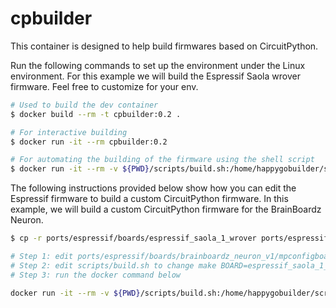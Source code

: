 # cpbuilder

This container is designed to help build firmwares based on CircuitPython.

Run the following commands to set up the environment under the Linux environment. For this example we will build the Espressif Saola wrover
firmware. Feel free to customize for your env.

```sh
# Used to build the dev container
$ docker build --rm -t cpbuilder:0.2 .

# For interactive building
$ docker run -it --rm cpbuilder:0.2

# For automating the building of the firmware using the shell script
$ docker run -it --rm -v ${PWD}/scripts/build.sh:/home/happygobuilder/script.sh:ro -v /tmp/buildoutput:/home/happygobuilder/circuitpython/ports/espressif/build-espressif_saola_1_wrover cpbuilder:0.2  bash ./script.sh espressif_saola_1_wrover
```

The following instructions provided below show how you can edit the Espressif firmware to build a custom CircuitPython firmware. In this example, we will build a custom CircuitPython firmware for the BrainBoardz Neuron.

```sh
$ cp -r ports/espressif/boards/espressif_saola_1_wrover ports/espressif/boards/brainboardz_neuron

# Step 1: edit ports/espressif/boards/brainboardz_neuron_v1/mpconfigboard.h, ports/espressif/boards/brainboardz_neuron_v1/mpconfigboard.mk to meet your design needs
# Step 2: edit scripts/build.sh to change make BOARD=espressif_saola_1_wrover to make BOARD=brainboardz_neuron_v1 
# Step 3: run the docker command below

docker run -it --rm -v ${PWD}/scripts/build.sh:/home/happygobuilder/script.sh:ro -v /tmp/buildoutput:/home/happygobuilder/circuitpython/ports/espressif/brainboardz_neuron_v1 -v ${PWD}/ports/espressif/boards/brainboardz_neuron_v1:/home/happygobuilder/circuitpython/ports/espressif/boards/brainboardz_neuron_v1:ro cpbuilder:0.2  bash ./script.sh
```
